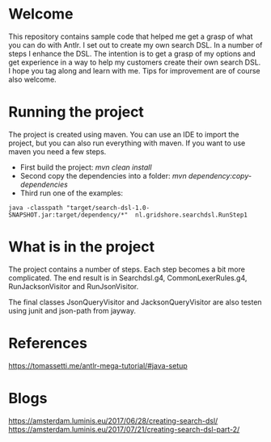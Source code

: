 # Welcome
This repository contains sample code that helped me get a grasp of what you can do with Antlr. I set out to create my own search DSL. In a number of steps I enhance the DSL. The intention is to get a grasp of my options and get experience in a way to help my customers create their own search DSL. I hope you tag along and learn with me. Tips for improvement are of course also welcome.

# Running the project
The project is created using maven. You can use an IDE to import the project, but you can also run everything with maven. If you want to use maven you need a few steps.

- First build the project: *mvn clean install*
- Second copy the dependencies into a folder: *mvn dependency:copy-dependencies*
- Third run one of the examples: 
```
java -classpath "target/search-dsl-1.0-SNAPSHOT.jar:target/dependency/*"  nl.gridshore.searchdsl.RunStep1
```
# What is in the project
The project contains a number of steps. Each step becomes a bit more complicated. The end result is in Searchdsl.g4, CommonLexerRules.g4, RunJacksonVisitor and RunJsonVisitor.

The final classes JsonQueryVisitor and JacksonQueryVisitor are also testen using junit and json-path from jayway.

# References

https://tomassetti.me/antlr-mega-tutorial/#java-setup

# Blogs

https://amsterdam.luminis.eu/2017/06/28/creating-search-dsl/
https://amsterdam.luminis.eu/2017/07/21/creating-search-dsl-part-2/